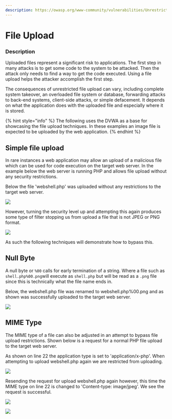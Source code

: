 ```yaml
---
description: https://owasp.org/www-community/vulnerabilities/Unrestricted_File_Upload
---
```


# File Upload

### Description <a href="#description" id="description"></a>

Uploaded files represent a significant risk to applications. The first step in many attacks is to get some code to the system to be attacked. Then the attack only needs to find a way to get the code executed. Using a file upload helps the attacker accomplish the first step.

The consequences of unrestricted file upload can vary, including complete system takeover, an overloaded file system or database, forwarding attacks to back-end systems, client-side attacks, or simple defacement. It depends on what the application does with the uploaded file and especially where it is stored.

{% hint style="info" %}
The following uses the DVWA as a base for showcasing the file upload techniques. In these examples an image file is expected to be uploaded by the web application.
{% endhint %}

## Simple file upload

In rare instances a web application may allow an upload of a malicious file which can be used for code execution on the target web server. In the example below the web server is running PHP and allows file upload without any security restrictions.

Below the file 'webshell.php' was uploaded without any restrictions to the target web server.

![](<../../.gitbook/assets/image (1882) (1).png>)

However, turning the security level up and attempting this again produces some type of filter stopping us from upload a file that is not JPEG or PNG format.

![](<../../.gitbook/assets/image (1883).png>)

As such the following techniques will demonstrate how to bypass this.

## Null Byte

A null byte or `%00` calls for early termination of a string. Where a file such as `shell.php%00.png`will execute as `shell.php` but will be read as a `.png` file since this is technically what the file name ends in.

Below, the webshell.php file was renamed to webshell.php%00.png and as shown was successfully uploaded to the target web server.

![](<../../.gitbook/assets/image (1884).png>)

## MIME Type

The MIME type of a file can also be adjusted in an attempt to bypass file upload restrictions. Shown below is a request for a normal PHP file upload to the target web server.

As shown on line 22 the application type is set to 'application/x-php'. When attempting to upload webshell.php again we are restricted from uploading.

![](<../../.gitbook/assets/image (1885).png>)

Resending the request for upload webshell.php again however, this time the MIME type on line 22 is changed to 'Content-type: image/jpeg'. We see the request is successful.

![](<../../.gitbook/assets/image (1886).png>)

![](<../../.gitbook/assets/image (1887).png>)
